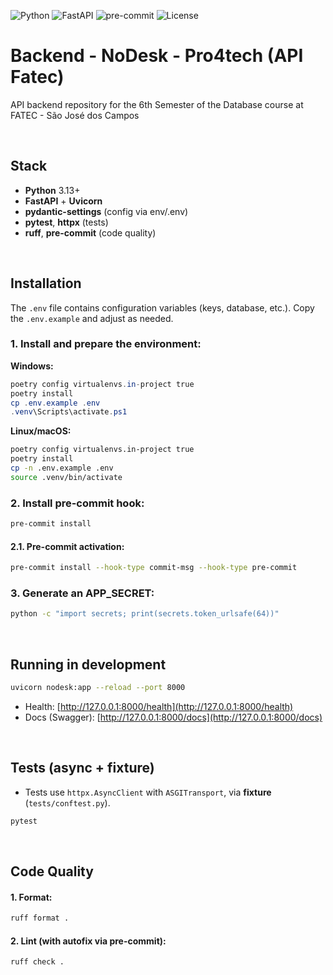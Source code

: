 <!-- Badges -->
![Python](https://img.shields.io/badge/python-3.13%2B-blue)
![FastAPI](https://img.shields.io/badge/FastAPI-async-green)
![pre-commit](https://img.shields.io/badge/pre--commit-enabled-brightgreen)
![License](https://img.shields.io/badge/license-MIT-blue)

# Backend - NoDesk - Pro4tech (API Fatec)

API backend repository for the 6th Semester of the Database course at FATEC - São José dos Campos

<br>

## Stack

* **Python** 3.13+
* **FastAPI** + **Uvicorn**
* **pydantic-settings** (config via env/.env)
* **pytest**, **httpx** (tests)
* **ruff**, **pre-commit** (code quality)

<br>

## Installation

The `.env` file contains configuration variables (keys, database, etc.). Copy the `.env.example` and adjust as needed.

### 1. Install and prepare the environment:

**Windows:**
```powershell
poetry config virtualenvs.in-project true
poetry install
cp .env.example .env
.venv\Scripts\activate.ps1
```

**Linux/macOS:**
```bash
poetry config virtualenvs.in-project true
poetry install
cp -n .env.example .env
source .venv/bin/activate
```

### 2. Install pre-commit hook:

```bash
pre-commit install
```

#### 2.1. Pre-commit activation:
```bash
pre-commit install --hook-type commit-msg --hook-type pre-commit
```

### 3. Generate an APP_SECRET:
```bash
python -c "import secrets; print(secrets.token_urlsafe(64))"
```

<br>

## Running in development

```bash
uvicorn nodesk:app --reload --port 8000
```

* Health: [http://127.0.0.1:8000/health](http://127.0.0.1:8000/health)
* Docs (Swagger): [http://127.0.0.1:8000/docs](http://127.0.0.1:8000/docs)

<br>

## Tests (async + fixture)

* Tests use `httpx.AsyncClient` with `ASGITransport`, via **fixture** (`tests/conftest.py`).


```bash
pytest
```

<br>

## Code Quality

#### 1. Format:

```bash
ruff format .
```

#### 2. Lint (with autofix via pre-commit):

```bash
ruff check .
```
